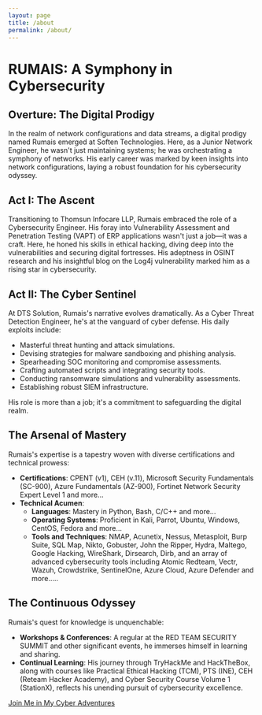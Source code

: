 ```yaml
---
layout: page
title: /about
permalink: /about/
---
```


# RUMAIS: A Symphony in Cybersecurity

## Overture: The Digital Prodigy
In the realm of network configurations and data streams, a digital prodigy named Rumais emerged at Soften Technologies. Here, as a Junior Network Engineer, he wasn't just maintaining systems; he was orchestrating a symphony of networks. His early career was marked by keen insights into network configurations, laying a robust foundation for his cybersecurity odyssey.

## Act I: The Ascent
Transitioning to Thomsun Infocare LLP, Rumais embraced the role of a Cybersecurity Engineer. His foray into Vulnerability Assessment and Penetration Testing (VAPT) of ERP applications wasn't just a job—it was a craft. Here, he honed his skills in ethical hacking, diving deep into the vulnerabilities and securing digital fortresses. His adeptness in OSINT research and his insightful blog on the Log4j vulnerability marked him as a rising star in cybersecurity.

## Act II: The Cyber Sentinel
At DTS Solution, Rumais's narrative evolves dramatically. As a Cyber Threat Detection Engineer, he's at the vanguard of cyber defense. His daily exploits include:
- Masterful threat hunting and attack simulations.
- Devising strategies for malware sandboxing and phishing analysis.
- Spearheading SOC monitoring and compromise assessments.
- Crafting automated scripts and integrating security tools.
- Conducting ransomware simulations and vulnerability assessments.
- Establishing robust SIEM infrastructure.

His role is more than a job; it's a commitment to safeguarding the digital realm.

## The Arsenal of Mastery
Rumais's expertise is a tapestry woven with diverse certifications and technical prowess:
- **Certifications**: CPENT (v1), CEH (v.11), Microsoft Security Fundamentals (SC-900), Azure Fundamentals (AZ-900), Fortinet Network Security Expert Level 1 and more...
- **Technical Acumen**:
  - **Languages**: Mastery in Python, Bash, C/C++ and more...
  - **Operating Systems**: Proficient in Kali, Parrot, Ubuntu, Windows, CentOS, Fedora and more...
  - **Tools and Techniques**: NMAP, Acunetix, Nessus, Metasploit, Burp Suite, SQL Map, Nikto, Gobuster, John the Ripper, Hydra, Maltego, Google Hacking, WireShark, Dirsearch, Dirb, and an array of advanced cybersecurity tools including Atomic Redteam, Vectr, Wazuh, Crowdstrike, SentinelOne, Azure Cloud, Azure Defender and more.....

## The Continuous Odyssey
Rumais's quest for knowledge is unquenchable:
- **Workshops & Conferences**: A regular at the RED TEAM SECURITY SUMMIT and other significant events, he immerses himself in learning and sharing.
- **Continual Learning**: His journey through TryHackMe and HackTheBox, along with courses like Practical Ethical Hacking (TCM), PTS (INE), CEH (Reteam Hacker Academy), and Cyber Security Course Volume 1 (StationX), reflects his unending pursuit of cybersecurity excellence.

[Join Me in My Cyber Adventures](/blog)
